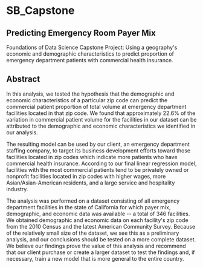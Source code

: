 # SB_Capstone
## Predicting Emergency Room Payer Mix
Foundations of Data Science Capstone Project: Using a geography's economic and demographic characteristics to predict proportion of emergency department patients with commercial health insurance.

## Abstract
In this analysis, we tested the hypothesis that the demographic and economic characteristics of a particular zip code can predict the commercial patient proportion of total volume at emergency department facilities located in that zip code. We found that approximately 22.6% of the variation in commercial patient volume for the facilities in our dataset can be attributed to the demographic and economic characteristics we identified in our analysis. 

The resulting model can be used by our client, an emergency department staffing company, to target its business development efforts toward those facilities located in zip codes which indicate more patients who have commercial health insurance. According to our final linear regression model, facilities with the most commercial patients tend to be privately owned or nonprofit facilities located in zip codes with higher wages, more Asian/Asian-American residents, and a large service and hospitality industry.

The analysis was performed on a dataset consisting of all emergency department facilities in the state of California for which payer mix, demographic, and economic data was available -- a total of 346 facilities. We obtained demographic and economic data on each facility's zip code from the 2010 Census and the latest American Community Survey. Because of the relatively small size of the dataset, we see this as a preliminary analysis, and our conclusions should be tested on a more complete dataset. We believe our findings prove the value of this analysis and recommend that our client purchase or create a larger dataset to test the findings and, if necessary, train a new model that is more general to the entire country.
